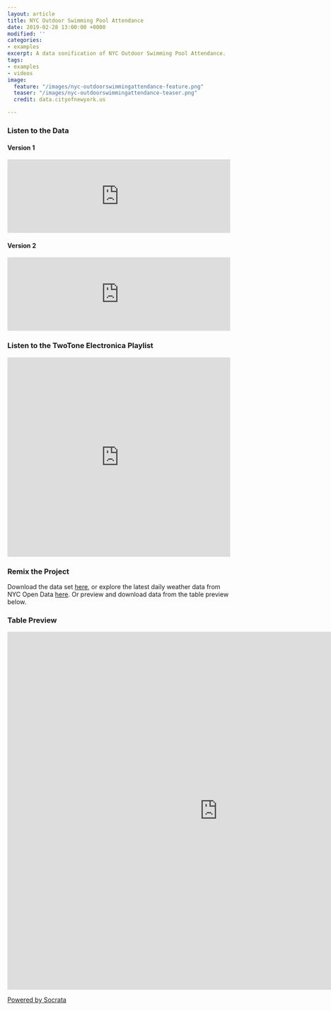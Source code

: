 ```yaml
---
layout: article
title: NYC Outdoor Swimming Pool Attendance
date: 2019-02-28 13:00:00 +0000
modified: ''
categories:
- examples
excerpt: A data sonification of NYC Outdoor Swimming Pool Attendance.
tags:
- examples
- videos
image:
  feature: "/images/nyc-outdoorswimmingattendance-feature.png"
  teaser: "/images/nyc-outdoorswimmingattendance-teaser.png"
  credit: data.cityofnewyork.us

---
```

### Listen to the Data

#### Version 1

<iframe width="100%" height="166" scrolling="no" frameborder="no" allow="autoplay" src="https://w.soundcloud.com/player/?url=https%3A//api.soundcloud.com/tracks/579875793&color=%23f57c00&auto_play=false&hide_related=false&show_comments=true&show_user=true&show_reposts=false&show_teaser=true"></iframe>

#### Version 2

<iframe width="100%" height="166" scrolling="no" frameborder="no" allow="autoplay" src="https://w.soundcloud.com/player/?url=https%3A//api.soundcloud.com/tracks/579786669&color=%23f57c00&auto_play=false&hide_related=false&show_comments=true&show_user=true&show_reposts=false&show_teaser=true"></iframe>

### Listen to the TwoTone Electronica Playlist

<iframe width="100%" height="450" scrolling="no" frameborder="no" allow="autoplay" src="https://w.soundcloud.com/player/?url=https%3A//api.soundcloud.com/playlists/714048729&color=%23f57c00&auto_play=false&hide_related=false&show_comments=true&show_user=true&show_reposts=false&show_teaser=true"></iframe>

### Remix the Project

Download the data set [here](https://drive.google.com/open?id=1bgBg7MKopP3jgX4kdamsUR8MuOJlNzs3 "NYC Outdoor Swimming Pool Attendance"), or explore the latest daily weather data from NYC Open Data [here](https://data.cityofnewyork.us/City-Government/Outdoor-Swimming-Pool-Attendance/jvwx-xnsr "NYC Outdoor Swimming Pool Attendance"). Or preview and download data from the table preview below.

### Table Preview

<iframe width="950px" title="Outdoor Swimming Pool Attendance" height="808px" src="https://data.cityofnewyork.us/w/jvwx-xnsr/25te-f2tw?cur=2JZ7xO_5Ar6&from=root" frameborder="0"scrolling="no"><a href="https://data.cityofnewyork.us/City-Government/Outdoor-Swimming-Pool-Attendance/jvwx-xnsr" title="Outdoor Swimming Pool Attendance" target="_blank">Outdoor Swimming Pool Attendance</a></iframe><p><a href="http://www.socrata.com/" target="_blank">Powered by Socrata</a></p>
    